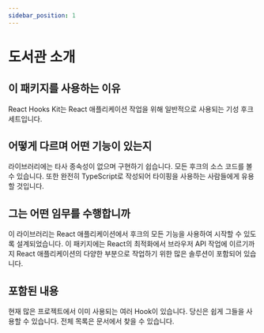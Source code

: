 ```yaml
---
sidebar_position: 1
---
```


# 도서관 소개

## 이 패키지를 사용하는 이유

React Hooks Kit는 React 애플리케이션 작업을 위해 일반적으로 사용되는 기성 후크 세트입니다.

## 어떻게 다르며 어떤 기능이 있는지

라이브러리에는 타사 종속성이 없으며 구현하기 쉽습니다. 모든 후크의 소스 코드를 볼 수 있습니다. 또한 완전히 TypeScript로 작성되어 타이핑을 사용하는 사람들에게 유용할 것입니다.

## 그는 어떤 임무를 수행합니까

이 라이브러리는 React 애플리케이션에서 후크의 모든 기능을 사용하여 시작할 수 있도록 설계되었습니다. 이 패키지에는 React의 최적화에서 브라우저 API 작업에 이르기까지 React 애플리케이션의 다양한 부분으로 작업하기 위한 많은 솔루션이 포함되어 있습니다.

## 포함된 내용

현재 많은 프로젝트에서 이미 사용되는 여러 Hook이 있습니다. 당신은 쉽게 그들을 사용할 수 있습니다. 전체 목록은 문서에서 찾을 수 있습니다.

